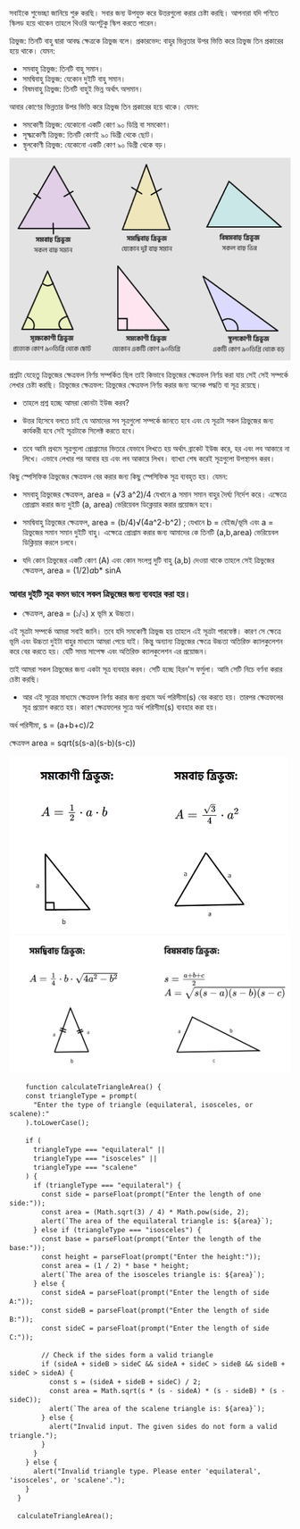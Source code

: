 সবাইকে শুভেচ্ছা জানিয়ে শুরু করছি। সবার জন্য উপযুক্ত করে উত্তরগুলো করার চেষ্টা করছি। আপনারা যদি গণিতে স্কিলড হয়ে থাকেন তাহলে থিওরি অংশটুকু স্কিপ করতে পারেন। 

ত্রিভুজ: তিনটি বাহু দ্বারা আবদ্ধ ক্ষেত্রকে ত্রিভুজ বলে। 
প্রকারভেদ: বাহুর ভিন্নতার উপর ভিত্তি করে ত্রিভুজ তিন প্রকারের হয়ে থাকে। যেমন:
- সমবাহু ত্রিভুজ: তিনটি বাহু সমান।
- সমদ্বিবাহু ত্রিভুজ: যেকোন দুইটি বাহু সমান।
- বিষমবাহু ত্রিভুজ: তিনটি বাহুই ভিন্ন অর্থাৎ অসমান।

আবার কোণের ভিন্নতার উপর ভিত্তি করে ত্রিভুজ তিন প্রকারের হয়ে থাকে। যেমন:
- সমকোণী ত্রিভুজ: যেকোনো একটি কোণ ৯০ ডিগ্রি বা সমকোণ।
- সূক্ষ্মকোণী ত্রিভুজ: তিনটি কোণই ৯০ ডিগ্রী থেকে ছোট।
- স্থূলকোণী ত্রিভুজ: যেকোনো একটি কোণ ৯০ ডিগ্রী থেকে বড়।

<img src="https://github.com/nayemspecial/wordpress-support-engineer/blob/main/parts/js-assignment/as.images/triangle-projuktiplus.png" width="800">

প্রশ্নটা যেহেতু ত্রিভুজের ক্ষেত্রফল নির্ণয় সম্পর্কিত ছিল তাই কিভাবে ত্রিভুজের ক্ষেত্রফল নির্ণয় করা যায় সেই সেই সম্পর্কে লেখার চেষ্টা করছি। 
ত্রিভুজের ক্ষেত্রফল: ত্রিভুজের ক্ষেত্রফল নির্ণয় করার জন্য অনেক পদ্ধতি বা সূত্র রয়েছে। 
- তাহলে প্রশ্ন হচ্ছে আমরা কোনটা ইউজ করব? 

- উত্তর হিসেবে বলতে চাই যে আমাদের সব সূত্রগুলো সম্পর্কে জানতে হবে এবং যে সূত্রটা সকল ত্রিভুজের জন্য কার্যকরী হবে সেই সূত্রটাকে সিলেক্ট করতে হবে। 

- তবে আমি প্রথমে  সূত্রগুলো প্রোগ্রামের ভিতরে যেভাবে লিখতে হয় অর্থাৎ ব্রাকেট ইউজ করে, হর এবং লব আকারে না লিখে। এভাবে লেখার পর আবার হয় এবং লব আকারে লিখব। ব্যাখ্যা শেষ করেই সূত্রগুলো উপস্থাপন করব।

কিছু স্পেসিফিক ত্রিভুজের ক্ষেত্রফল বের করার জন্য কিছু স্পেসিফিক সূত্র ব্যবহৃত হয়। যেমন: 
- সমবাহু ত্রিভুজের ক্ষেত্রফল, area = (√3 a^2)/4 
যেখানে a সমান সমান বাহুর দৈর্ঘ্য নির্দেশ করে। এক্ষেত্রে প্রোগ্রাম করার জন্য দুইটি (a, area) ভেরিয়েবল ডিক্লেয়ার করার প্রয়োজন হবে।


- সমদ্বিবাহু ত্রিভুজের ক্ষেত্রফল, area = (b/4)√(4a^2-b^2) ; যেখানে b = বেইজ/ভূমি এবং a = ত্রিভুজের সমান সমান দুইটি বাহু। এক্ষেত্রে প্রোগ্রাম করার জন্য আমাদের কে তিনটি (a,b,area) ভেরিয়েবল ডিক্লিয়ার করলে চলবে।

- যদি কোন ত্রিভুজের একটি কোণ (A) এবং কোন সংলগ্ন দুটি বাহু (a,b) দেওয়া থাকে তাহলে সেই ত্রিভুজের ক্ষেত্রফল, area = (1/2)*a*b* sinA 

### আবার দুইটি সূত্র কমন ভাবে সকল ত্রিভুজের জন্য ব্যবহার করা হয়। 

- ক্ষেত্রফল, area = (১/২) x ভূমি x উচ্চতা। 

এই সূত্রটা সম্পর্কে আমরা সবাই জানি। তবে যদি সমকোণী ত্রিভুজ হয় তাহলে এই সূত্রটা পারফেক্ট। কারণ সে ক্ষেত্রে ভূমি এবং উচ্চতা দুইটা বাহুর মাধ্যমে আমরা পেয়ে যাই। কিন্তু অন্যান্য ত্রিভুজের ক্ষেত্রে উচ্চতা অতিরিক্ত ক্যালকুলেশন করে বের করতে হয়। যেটি সময় সাপেক্ষ এবং অতিরিক্ত ক্যালকুলেশন এর প্রয়োজন। 

তাই আমরা সকল ত্রিভুজের জন্য একটা সূত্র ব্যবহার করব। সেটি হচ্ছে হিরন'স ফর্মুলা। আমি সেটি নিচে বর্ণনা করার চেষ্টা করছি।

- আর এই সূত্রের মাধ্যমে ক্ষেত্রফল নির্ণয় করার জন্য প্রথমে অর্ধ পরিসীমা(s) বের করতে হয়। তারপর ক্ষেত্রফলের সূত্র প্রয়োগ করতে হয়। কারণ ক্ষেত্রফলের সুত্রে অর্ধ পরিসীমা(s) ব্যবহার করা হয়।

অর্ধ পরিসীমা, s = (a+b+c)/2

ক্ষেত্রফল area = sqrt(s(s-a)(s-b)(s-c))



<img src="https://github.com/nayemspecial/wordpress-support-engineer/blob/main/parts/js-assignment/as.images/Screenshot_19.png" width="500">
<img src="https://github.com/nayemspecial/wordpress-support-engineer/blob/main/parts/js-assignment/as.images/Screenshot_20.png" width="550">

```
    function calculateTriangleArea() {
    const triangleType = prompt(
      "Enter the type of triangle (equilateral, isosceles, or scalene):"
    ).toLowerCase();
  
    if (
      triangleType === "equilateral" ||
      triangleType === "isosceles" ||
      triangleType === "scalene"
    ) {
      if (triangleType === "equilateral") {
        const side = parseFloat(prompt("Enter the length of one side:"));
        const area = (Math.sqrt(3) / 4) * Math.pow(side, 2);
        alert(`The area of the equilateral triangle is: ${area}`);
      } else if (triangleType === "isosceles") {
        const base = parseFloat(prompt("Enter the length of the base:"));
        const height = parseFloat(prompt("Enter the height:"));
        const area = (1 / 2) * base * height;
        alert(`The area of the isosceles triangle is: ${area}`);
      } else {
        const sideA = parseFloat(prompt("Enter the length of side A:"));
        const sideB = parseFloat(prompt("Enter the length of side B:"));
        const sideC = parseFloat(prompt("Enter the length of side C:"));
  
        // Check if the sides form a valid triangle
        if (sideA + sideB > sideC && sideA + sideC > sideB && sideB + sideC > sideA) {
          const s = (sideA + sideB + sideC) / 2;
          const area = Math.sqrt(s * (s - sideA) * (s - sideB) * (s - sideC));
          alert(`The area of the scalene triangle is: ${area}`);
        } else {
          alert("Invalid input. The given sides do not form a valid triangle.");
        }
      }
    } else {
      alert("Invalid triangle type. Please enter 'equilateral', 'isosceles', or 'scalene'.");
    }
  }
  
  calculateTriangleArea();
```
